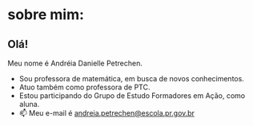 # sobre mim:
## Olá! 
Meu nome é Andréia Danielle Petrechen.
- Sou professora de matemática, em busca de novos conhecimentos.
-  Atuo também como professora de PTC.
- Estou participando do Grupo de Estudo Formadores em Ação, como aluna.
- 📫 Meu e-mail é andreia.petrechen@escola.pr.gov.br
<!---
Prof-Andreia/Prof-Andreia is a ✨ special ✨ repository because its `README.md` (this file) appears on your GitHub profile.
You can click the Preview link to take a look at your changes.
--->
